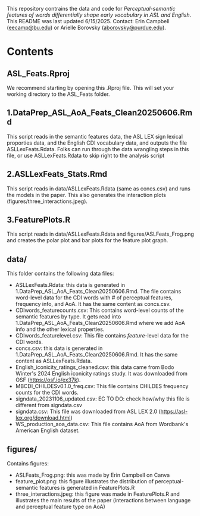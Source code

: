 
This repository contrains the data and code for *Perceptual-semantic features of words differentially shape early vocabulary in ASL and English*. This README was last updated 6/15/2025. Contact: Erin Campbell (eecamp@bu.edu) or Arielle Borovsky (aborovsky@purdue.edu).

# Contents

## ASL_Feats.Rproj

We recommend starting by opening this .Rproj file. This will set your working directory to the ASL_Feats folder.

## 1.DataPrep_ASL_AoA_Feats_Clean20250606.Rmd

This script reads in the semantic features data, the ASL LEX sign lexical proporties data, and the English CDI vocabulary data, and outputs the file ASLLexFeats.Rdata. Folks can run through the data wrangling steps in this file, or use ASLLexFeats.Rdata to skip right to the analysis script

## 2.ASLLexFeats_Stats.Rmd

This script reads in data/ASLLexFeats.Rdata (same as concs.csv) and runs the models in the paper. This also generates the interaction plots (figures/three_interactions.jpeg).

## 3.FeaturePlots.R

This script reads in data/ASLLexFeats.Rdata and figures/ASLFeats_Frog.png and creates the polar plot and bar plots for the feature plot graph. 

## data/

This folder contains the following data files:

- ASLLexFeats.Rdata: this data is generated in 1.DataPrep_ASL_AoA_Feats_Clean20250606.Rmd. The file contains word-level data for the CDI words with # of perceptual features, frequency info, and AoA. It has the same content as concs.csv.
- CDIwords_featurecounts.csv: This contains word-level counts of the semantic features by type. It gets read into 1.DataPrep_ASL_AoA_Feats_Clean20250606.Rmd where we add AoA info and the other lexical properties.
- CDIwords_featurelevel.csv: This file contains *feature*-level data for the CDI words.
- concs.csv: this data is generated in 1.DataPrep_ASL_AoA_Feats_Clean20250606.Rmd. It has the same content as ASLLexFeats.Rdata.
- English_iconicity_ratings_cleaned.csv: this data came from Bodo Winter's 2024 English iconicity ratings study. It was downloaded from OSF (https://osf.io/ex37k).
- MBCDI_CHILDESv0.1.0_freq.csv: This file contains CHILDES frequency counts for the CDI words.
- signdata_20231106_updated.csv: EC TO DO: check how/why this file is different from signdata.csv
- signdata.csv: This file was downloaded from ASL LEX 2.0 (https://asl-lex.org/download.html)
- WS_production_aoa_data.csv: This file contains AoA from Wordbank's American English dataset. 


## figures/

Contains figures:
- ASLFeats_Frog.png: this was made by Erin Campbell on Canva
- feature_plot.png: this figure illustrates the distribution of perceptual-semantic features is generated in FeaturePlots.R
- three_interactions.jpeg: this figure was made in FeaturePlots.R and illustrates the main results of the paper (interactions between language and perceptual feature type on AoA)

